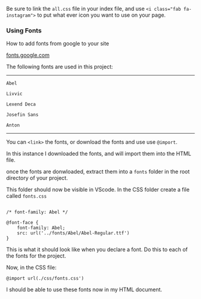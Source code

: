<!-- continuing the font awesome from file on desktop -->

Be sure to link the `all.css` file in your index file, and 
use `<i class="fab fa-instagram">` to put what ever icon you want to use on your page.

### Using Fonts


How to add fonts from google to your site

[fonts.google.com](http://fonts.google.com)

The following fonts are used in this project:

---
`Abel`

`Livvic`

`Lexend Deca`

`Josefin Sans`

`Anton`

---


You can `<link>` the fonts, or download the fonts and use use `@import`.


In this instance I downloaded the fonts, and will import them into the HTML file.

once the fonts are donwloaded, extract them into a `fonts` folder in the root directory of your project.

This folder should now be visible in VScode.
In the CSS folder create a file called `fonts.css`

```

/* font-family: Abel */

@font-face {
    font-family: Abel;
    src: url('../fonts/Abel/Abel-Regular.ttf')
}

```  
 This is what it should look like when you declare a font. Do this to each of the fonts for the project.
 
 Now, in the CSS file:
 
 `@import url(./css/fonts.css')`
 
 I should be able to use these fonts now in my HTML document.